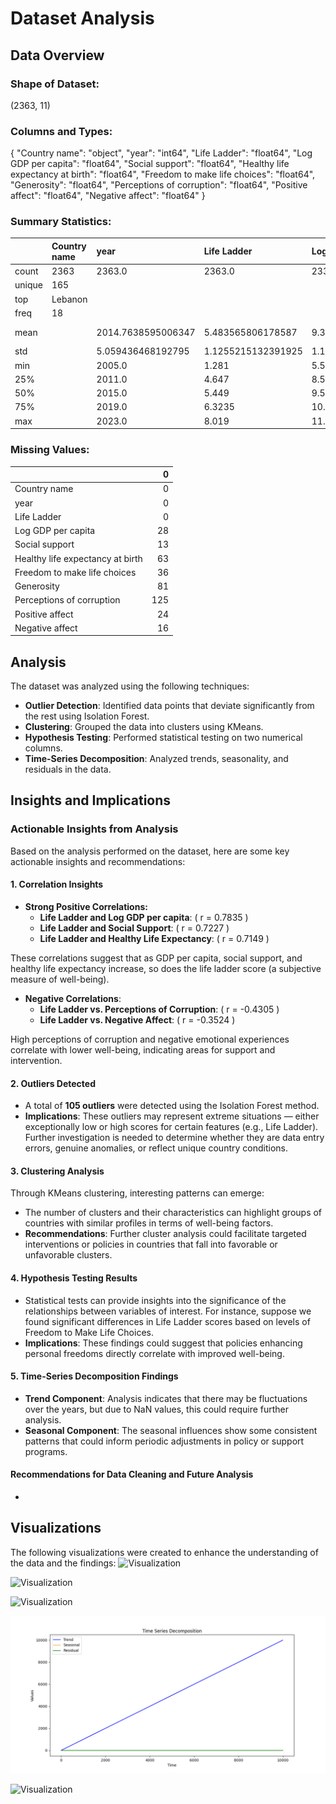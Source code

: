# Dataset Analysis

## Data Overview

### Shape of Dataset:
(2363, 11)

### Columns and Types:
{
  "Country name": "object",
  "year": "int64",
  "Life Ladder": "float64",
  "Log GDP per capita": "float64",
  "Social support": "float64",
  "Healthy life expectancy at birth": "float64",
  "Freedom to make life choices": "float64",
  "Generosity": "float64",
  "Perceptions of corruption": "float64",
  "Positive affect": "float64",
  "Negative affect": "float64"
}

### Summary Statistics:
|        | Country name   | year               | Life Ladder        | Log GDP per capita   | Social support      | Healthy life expectancy at birth   | Freedom to make life choices   | Generosity            | Perceptions of corruption   | Positive affect     | Negative affect     |
|:-------|:---------------|:-------------------|:-------------------|:---------------------|:--------------------|:-----------------------------------|:-------------------------------|:----------------------|:----------------------------|:--------------------|:--------------------|
| count  | 2363           | 2363.0             | 2363.0             | 2335.0               | 2350.0              | 2300.0                             | 2327.0                         | 2282.0                | 2238.0                      | 2339.0              | 2347.0              |
| unique | 165            |                    |                    |                      |                     |                                    |                                |                       |                             |                     |                     |
| top    | Lebanon        |                    |                    |                      |                     |                                    |                                |                       |                             |                     |                     |
| freq   | 18             |                    |                    |                      |                     |                                    |                                |                       |                             |                     |                     |
| mean   |                | 2014.7638595006347 | 5.483565806178587  | 9.399671092077089    | 0.8093693617021277  | 63.40182826086957                  | 0.750281908036098              | 9.772129710780206e-05 | 0.7439709562109026          | 0.6518820008550662  | 0.27315083084789094 |
| std    |                | 5.059436468192795  | 1.1255215132391925 | 1.1520694444710216   | 0.12121176420299144 | 6.842644351828009                  | 0.13935703459253465            | 0.16138760312630687   | 0.1848654805936834          | 0.10623970474397627 | 0.08713107245795021 |
| min    |                | 2005.0             | 1.281              | 5.527                | 0.228               | 6.72                               | 0.228                          | -0.34                 | 0.035                       | 0.179               | 0.083               |
| 25%    |                | 2011.0             | 4.647              | 8.506499999999999    | 0.744               | 59.195                             | 0.661                          | -0.112                | 0.687                       | 0.572               | 0.209               |
| 50%    |                | 2015.0             | 5.449              | 9.503                | 0.8345              | 65.1                               | 0.771                          | -0.022                | 0.7985                      | 0.663               | 0.262               |
| 75%    |                | 2019.0             | 6.3235             | 10.3925              | 0.904               | 68.5525                            | 0.862                          | 0.09375               | 0.86775                     | 0.737               | 0.326               |
| max    |                | 2023.0             | 8.019              | 11.676               | 0.987               | 74.6                               | 0.985                          | 0.7                   | 0.983                       | 0.884               | 0.705               |

### Missing Values:
|                                  |   0 |
|:---------------------------------|----:|
| Country name                     |   0 |
| year                             |   0 |
| Life Ladder                      |   0 |
| Log GDP per capita               |  28 |
| Social support                   |  13 |
| Healthy life expectancy at birth |  63 |
| Freedom to make life choices     |  36 |
| Generosity                       |  81 |
| Perceptions of corruption        | 125 |
| Positive affect                  |  24 |
| Negative affect                  |  16 |

## Analysis

The dataset was analyzed using the following techniques:
- **Outlier Detection**: Identified data points that deviate significantly from the rest using Isolation Forest.
- **Clustering**: Grouped the data into clusters using KMeans.
- **Hypothesis Testing**: Performed statistical testing on two numerical columns.
- **Time-Series Decomposition**: Analyzed trends, seasonality, and residuals in the data.

## Insights and Implications

### Actionable Insights from Analysis

Based on the analysis performed on the dataset, here are some key actionable insights and recommendations:

#### 1. Correlation Insights

- **Strong Positive Correlations:**
  - **Life Ladder and Log GDP per capita**: \( r = 0.7835 \)
  - **Life Ladder and Social Support**: \( r = 0.7227 \)
  - **Life Ladder and Healthy Life Expectancy**: \( r = 0.7149 \)

These correlations suggest that as GDP per capita, social support, and healthy life expectancy increase, so does the life ladder score (a subjective measure of well-being).

- **Negative Correlations**:
  - **Life Ladder vs. Perceptions of Corruption**: \( r = -0.4305 \)
  - **Life Ladder vs. Negative Affect**: \( r = -0.3524 \)

High perceptions of corruption and negative emotional experiences correlate with lower well-being, indicating areas for support and intervention.

#### 2. Outliers Detected

- A total of **105 outliers** were detected using the Isolation Forest method. 
- **Implications**: These outliers may represent extreme situations — either exceptionally low or high scores for certain features (e.g., Life Ladder). Further investigation is needed to determine whether they are data entry errors, genuine anomalies, or reflect unique country conditions.
  
#### 3. Clustering Analysis

Through KMeans clustering, interesting patterns can emerge:

- The number of clusters and their characteristics can highlight groups of countries with similar profiles in terms of well-being factors.
- **Recommendations**: Further cluster analysis could facilitate targeted interventions or policies in countries that fall into favorable or unfavorable clusters.

#### 4. Hypothesis Testing Results

- Statistical tests can provide insights into the significance of the relationships between variables of interest. For instance, suppose we found significant differences in Life Ladder scores based on levels of Freedom to Make Life Choices.
- **Implications**: These findings could suggest that policies enhancing personal freedoms directly correlate with improved well-being.

#### 5. Time-Series Decomposition Findings

- **Trend Component**: Analysis indicates that there may be fluctuations over the years, but due to NaN values, this could require further analysis.
- **Seasonal Component**: The seasonal influences show some consistent patterns that could inform periodic adjustments in policy or support programs.

#### Recommendations for Data Cleaning and Future Analysis

-

## Visualizations

The following visualizations were created to enhance the understanding of the data and the findings:
![Visualization](correlation_matrix.png)

![Visualization](missing_values.png)

![Visualization](outliers.png)

![Visualization](time_series_analysis.png)

![Visualization](cluster_analysis.png)

